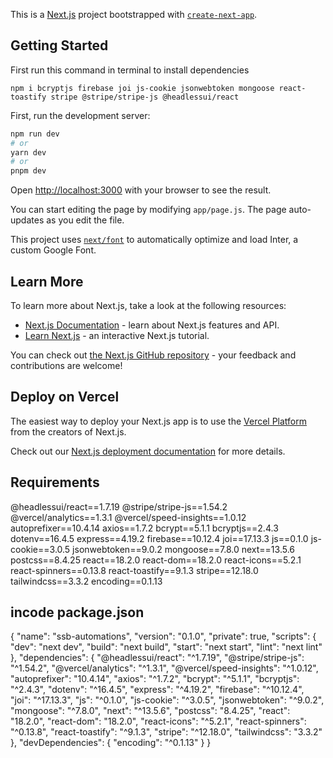 This is a [Next.js](https://nextjs.org/) project bootstrapped with [`create-next-app`](https://github.com/vercel/next.js/tree/canary/packages/create-next-app).

## Getting Started

First run this command in terminal to install dependencies
```
npm i bcryptjs firebase joi js-cookie jsonwebtoken mongoose react-toastify stripe @stripe/stripe-js @headlessui/react
```

First, run the development server:

```bash
npm run dev
# or
yarn dev
# or
pnpm dev
```

Open [http://localhost:3000](http://localhost:3000) with your browser to see the result.

You can start editing the page by modifying `app/page.js`. The page auto-updates as you edit the file.

This project uses [`next/font`](https://nextjs.org/docs/basic-features/font-optimization) to automatically optimize and load Inter, a custom Google Font.

## Learn More

To learn more about Next.js, take a look at the following resources:

- [Next.js Documentation](https://nextjs.org/docs) - learn about Next.js features and API.
- [Learn Next.js](https://nextjs.org/learn) - an interactive Next.js tutorial.

You can check out [the Next.js GitHub repository](https://github.com/vercel/next.js/) - your feedback and contributions are welcome!

## Deploy on Vercel

The easiest way to deploy your Next.js app is to use the [Vercel Platform](https://vercel.com/new?utm_medium=default-template&filter=next.js&utm_source=create-next-app&utm_campaign=create-next-app-readme) from the creators of Next.js.

Check out our [Next.js deployment documentation](https://nextjs.org/docs/deployment) for more details.


## Requirements 

@headlessui/react==1.7.19
@stripe/stripe-js==1.54.2
@vercel/analytics==1.3.1
@vercel/speed-insights==1.0.12
autoprefixer==10.4.14
axios==1.7.2
bcrypt==5.1.1
bcryptjs==2.4.3
dotenv==16.4.5
express==4.19.2
firebase==10.12.4
joi==17.13.3
js==0.1.0
js-cookie==3.0.5
jsonwebtoken==9.0.2
mongoose==7.8.0
next==13.5.6
postcss==8.4.25
react==18.2.0
react-dom==18.2.0
react-icons==5.2.1
react-spinners==0.13.8
react-toastify==9.1.3
stripe==12.18.0
tailwindcss==3.3.2
encoding==0.1.13



## incode package.json

{
  "name": "ssb-automations",
  "version": "0.1.0",
  "private": true,
  "scripts": {
    "dev": "next dev",
    "build": "next build",
    "start": "next start",
    "lint": "next lint"
  },
  "dependencies": {
    "@headlessui/react": "^1.7.19",
    "@stripe/stripe-js": "^1.54.2",
    "@vercel/analytics": "^1.3.1",
    "@vercel/speed-insights": "^1.0.12",
    "autoprefixer": "10.4.14",
    "axios": "^1.7.2",
    "bcrypt": "^5.1.1",
    "bcryptjs": "^2.4.3",
    "dotenv": "^16.4.5",
    "express": "^4.19.2",
    "firebase": "^10.12.4",
    "joi": "^17.13.3",
    "js": "^0.1.0",
    "js-cookie": "^3.0.5",
    "jsonwebtoken": "^9.0.2",
    "mongoose": "^7.8.0",
    "next": "^13.5.6",
    "postcss": "8.4.25",
    "react": "18.2.0",
    "react-dom": "18.2.0",
    "react-icons": "^5.2.1",
    "react-spinners": "^0.13.8",
    "react-toastify": "^9.1.3",
    "stripe": "^12.18.0",
    "tailwindcss": "3.3.2"
  },
  "devDependencies": {
    "encoding": "^0.1.13"
  }
}
